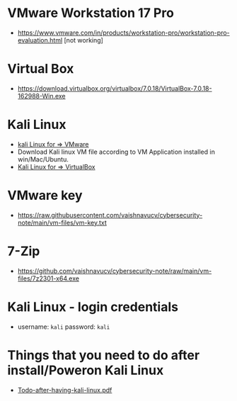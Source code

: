
# VMware Workstation 17 Pro 
- https://www.vmware.com/in/products/workstation-pro/workstation-pro-evaluation.html [not working]

# Virtual Box
- https://download.virtualbox.org/virtualbox/7.0.18/VirtualBox-7.0.18-162988-Win.exe

# Kali Linux
- [kali Linux for => VMware](https://cdimage.kali.org/kali-2024.1/kali-linux-2024.1-vmware-amd64.7z)
- Download Kali linux VM file according to VM Application installed in win/Mac/Ubuntu.
- [Kali Linux for => VirtualBox](https://cdimage.kali.org/kali-2024.1/kali-linux-2024.1-virtualbox-amd64.7z)

# VMware key
- https://raw.githubusercontent.com/vaishnavucv/cybersecurity-note/main/vm-files/vm-key.txt

# 7-Zip
- https://github.com/vaishnavucv/cybersecurity-note/raw/main/vm-files/7z2301-x64.exe

# Kali Linux - login credentials 
- username: ```kali``` password: ```kali```

# Things that you need to do after install/Poweron Kali Linux
- [Todo-after-having-kali-linux.pdf]()
